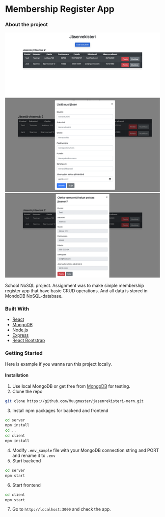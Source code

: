 # Membership Register App

### About the project

![Home Page](./screenshots/home.png)
![Create New](./screenshots/add.png)
![Delete](./screenshots/delete.png)

School NoSQL project.
Assignment was to make simple membership register app that have basic CRUD operations. And all data is stored in MondoDB NoSQL-database.

### Built With

- [React](https://reactjs.org/)
- [MongoDB](https://www.mongodb.com/)
- [Node.js](https://nodejs.dev/)
- [Express](https://expressjs.com/)
- [React Bootstrap](https://react-bootstrap.github.io/)

### Getting Started

Here is example if you wanna run this project locally.

#### Installation

1. Use local MongoDB or get free from [MongoDB](https://www.mongodb.com/) for testing.
2. Clone the repo

```sh
git clone https://github.com/Muugmaster/jasenrekisteri-mern.git
```

3. Install npm packages for backend and frontend

```sh
cd server
npm install
cd ..
cd client
npm install
```

4. Modify `.env_sample` file with your MongoDB connection string and PORT and rename it to `.env`
5. Start backend

```sh
cd server
npm start
```

6. Start frontend

```sh
cd client
npm start
```

7. Go to `http://localhost:3000` and check the app.
